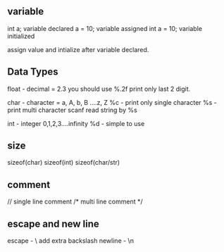 ## variable 

int a; variable declared
a = 10; variable assigned
int a = 10; variable initialized

assign value and intialize  after variable declared.

## Data Types

float - decimal = 2.3 
you should use %.2f print only last 2 digit.

char - character = a, A, b, B ....z, Z
%c - print only single character
%s -  print multi character 
scanf read string by %s

int - integer 0,1,2,3....infinity
%d - simple to use

## size 
sizeof(char)
sizeof(int)
sizeof(char/str)

## comment
// single line comment
/* 
    multi line comment
*/

## escape and new line

escape - \ add extra backslash
newline - \n

